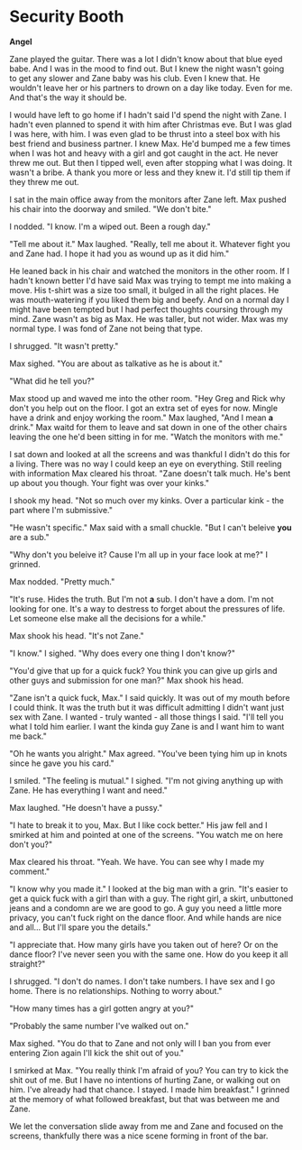 # Security Booth

**Angel**

Zane played the guitar.  There was a lot I didn't know about that blue eyed babe.  And I was in the mood to find out.  But I knew the night wasn't going to get any slower and Zane baby was his club.  Even I knew that.  He wouldn't leave her or his partners to drown on a day like today.  Even for me.  And that's the way it should be.

I would have left to go home if I hadn't said I'd spend the night with Zane.    I hadn't even planned to spend it with him after Christmas eve.  But I was glad I was here, with him.  I was even glad to be thrust into a steel box with his best friend and business partner.  I knew Max.  He'd bumped me a few times when I was hot and heavy with a girl and got caught in the act.  He never threw me out.  But then I tipped well, even after stopping what I was doing.  It wasn't a bribe.  A thank you more or less and they knew it.  I'd still tip them if they threw me out.

I sat in the main office away from the monitors after Zane left.  Max pushed his chair into the doorway and smiled.  "We don't bite."

I nodded.  "I know.  I'm a wiped out.  Been a rough day."

"Tell me about it."  Max laughed.  "Really, tell me about it. Whatever fight you and Zane had.  I hope it had you as wound up as it did him."

He leaned back in his chair and watched the monitors in the other room.  If I hadn't known better I'd have said Max was trying to tempt me into making a move.  His t-shirt was a size too small, it bulged in all the right places.  He was mouth-watering if you liked them big and beefy.  And on a normal day I might have been tempted but I had perfect thoughts coursing through my mind.  Zane wasn't as big as Max.  He was taller, but not wider.  Max was my normal type.  I was fond of Zane not being that type.

I shrugged.  "It wasn't pretty."

Max sighed.  "You are about as talkative as he is about it."

"What did he tell you?"

Max stood up and waved me into the other room.  "Hey Greg and Rick why don't you help out on the floor.  I got an extra set of eyes for now.  Mingle have a drink and enjoy working the room."  Max laughed, "And I mean **a** drink."  Max waitd for them to leave and sat down in one of the other chairs leaving the one he'd been sitting in for me.  "Watch the monitors with me."

I sat down and looked at all the screens and was thankful I didn't do this for a living.  There was no way I could keep an eye on everything.  Still reeling with information Max cleared his throat.  "Zane doesn't talk much.  He's bent up about you though.  Your fight was over your kinks."

I shook my head.  "Not so much over my kinks.  Over a particular kink - the part where I'm submissive."

"He wasn't specific."  Max said with a small chuckle.  "But I can't beleive **you** are a sub."

"Why don't you beleive it?  Cause I'm all up in your face look at me?"  I grinned.

Max nodded.  "Pretty much."

"It's ruse.  Hides the truth.  But I'm not **a** sub.  I don't have a dom.  I'm not looking for one.  It's a way to destress to forget about the pressures of life.  Let someone else make all the decisions for a while."

Max shook his head.  "It's not Zane."

"I know."  I sighed.  "Why does every one thing I don't know?"

"You'd give that up for a quick fuck?  You think you can give up girls and other guys and submission for one man?"  Max shook his head.

"Zane isn't a quick fuck, Max."  I said quickly.  It was out of my mouth before I could think.  It was the truth but it was difficult admitting I didn't want just sex with Zane.  I wanted - truly wanted - all those things I said.  "I'll tell you what I told him earlier.  I want the kinda guy Zane is and I want him to want me back."

"Oh he wants you alright."  Max agreed.  "You've been tying him up in knots since he gave you his card."

I smiled.  "The feeling is mutual."  I sighed.  "I'm not giving anything up with Zane.  He has everything I want and need."

Max laughed.  "He doesn't have a pussy."

"I hate to break it to you, Max.  But I like cock better."  His jaw fell and I smirked at him and pointed at one of the screens.  "You watch me on here don't you?"

Max cleared his throat.  "Yeah.  We have.  You can see why I made my comment."

"I know why you made it."  I looked at the big man with a grin.  "It's easier to get a quick fuck with a girl than with a guy.  The right girl, a skirt, unbuttoned jeans and a condomn are we are good to go.  A guy you need a little more privacy, you can't fuck right on the dance floor.  And while hands are nice and all...  But I'll spare you the details."

"I appreciate that.  How many girls have you taken out of here?  Or on the dance floor?  I've never seen you with the same one.  How do you keep it all straight?"

I shrugged.  "I don't do names.  I don't take numbers.  I have sex and I go home.  There is no relationships.  Nothing to worry about."

"How many times has a girl gotten angry at you?"

"Probably the same number I've walked out on."

Max sighed. "You do that to Zane and not only will I ban you from ever entering Zion again I'll kick the shit out of you."

I smirked at Max.  "You really think I'm afraid of you?  You can try to kick the shit out of me.  But I have no intentions of hurting Zane, or walking out on him.  I've already had that chance.  I stayed.  I made him breakfast."  I grinned at the memory of what followed breakfast, but that was between me and Zane.

We let the conversation slide away from me and Zane and focused on the screens, thankfully there was a nice scene forming in front of the bar.



